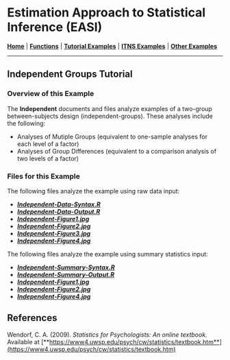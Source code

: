 # Estimation Approach to Statistical Inference (EASI)

[**Home**](https://github.com/cwendorf/EASI/) | 
[**Functions**](https://github.com/cwendorf/EASI/tree/master/A-Functions) | 
[**Tutorial Examples**](https://github.com/cwendorf/EASI/tree/master/B-TutorialExamples) | 
[**ITNS Examples**](https://github.com/cwendorf/EASI/tree/master/C-ITNSExamples) | 
[**Other Examples**](https://github.com/cwendorf/EASI/tree/master/D-OtherExamples)

---

## Independent Groups Tutorial

### Overview of this Example

The **Independent** documents and files analyze examples of a two-group between-subjects design (independent-groups). These analyses include the following:

- Analyses of Mutiple Groups (equivalent to one-sample analyses for each level of a factor)
- Analyses of Group Differences (equivalent to a comparison analysis of two levels of a factor)

### Files for this Example

The following files analyze the example using raw data input:

- [**_Independent-Data-Syntax.R_**](./Independent-Data-Syntax.R)
- [**_Independent-Data-Output.R_**](./Independent-Data-Output.R)
- [**_Independent-Figure1.jpg_**](./Independent-Figure1.jpg)
- [**_Independent-Figure2.jpg_**](./Independent-Figure2.jpg)
- [**_Independent-Figure3.jpg_**](./Independent-Figure3.jpg) 
- [**_Independent-Figure4.jpg_**](./Independent-Figure4.jpg)

The following files analyze the example using summary statistics input:

- [**_Independent-Summary-Syntax.R_**](./Independent-Summary-Syntax.R)
- [**_Independent-Summary-Output.R_**](./Independent-Summary-Output.R)
- [**_Independent-Figure1.jpg_**](./Independent-Figure1.jpg)
- [**_Independent-Figure2.jpg_**](./Independent-Figure2.jpg)
- [**_Independent-Figure4.jpg_**](./Independent-Figure4.jpg) 

## References

Wendorf, C. A. (2009). _Statistics for Psychologists: An online textbook._ Available at [**https://www4.uwsp.edu/psych/cw/statistics/textbook.htm**](https://www4.uwsp.edu/psych/cw/statistics/textbook.htm)
